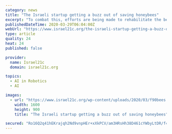 ```yaml
---
category: news
title: "The Israeli startup getting a buzz out of saving honeybees"
excerpt: "To combat this, efforts are being made to rehabilitate the bee population. In Israel these endeavors are given a very Start-Up Nation twist, complete with computer vision, artificial intelligence and precision robotics. The above are part of the world’s first autonomous beehive, developed by Israeli start-up Beewise. Called Beehome ..."
publishedDateTime: 2020-03-29T06:04:00Z
webUrl: "https://www.israel21c.org/the-israeli-startup-getting-a-buzz-out-of-saving-honeybees/"
type: article
quality: 24
heat: 24
published: false

provider:
  name: Israel21c
  domain: israel21c.org

topics:
  - AI in Robotics
  - AI

images:
  - url: "https://www.israel21c.org/wp-content/uploads/2020/03/f90bees.jpg"
    width: 1600
    height: 900
    title: "The Israeli startup getting a buzz out of saving honeybees"

secured: "Ro16Q2q41hEKrajqh2Nd9vnpHEr+xXkPCV/am3HRsHh38D461cYWbyLtDR/f4AqriUPAOd7qk+JPf/6Y4SK30LRKifntKykj2TPvrDKwa/9Qcs432wDBFzRhScu7ANZtqywnp2sC/fbJyH1iVfxGkKjcQX5mtqV2IUApojPNggFDP8lBraXkLkPsupu3mhjzVvMxqHD5M6d1gDqQvDdvjXAw4u2MDZu9sA+yYp5X7HxeqCecI4TkKHKSUzDsvavUAIKxwr8CLGxfVg9SLKuqo6+YRSfvCgBIQDfMDBuaIB//X5OX+Oz0gr/xcWY0z7Ab;yDwv5NdVvb2FsrQ2wRPzRw=="
---
```


